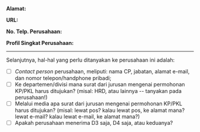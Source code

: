 <!-- Isikan nama perusahaan di bagian "Title" di atas kotak ini. -->

**Alamat:** <!-- isikan alamat perusahaan di sini -->

**URL:** <!-- isikan alamat website dari perusahaan di sini -->

**No. Telp. Perusahaan:** <!-- isikan nomor telepon dan fax perusahaan di sini -->

**Profil Singkat Perusahaan:**

<!-- Deskripsikan profil singkat perusahaan di sini. -->

---

<!-- JANGAN UBAH BARIS INI KE BAWAH, hanya untuk pengingat. -->

Selanjutnya, hal-hal yang perlu ditanyakan ke perusahaan ini adalah:

- [ ] _Contact person_ perusahaan, meliputi: nama CP, jabatan, alamat e-mail, dan nomor telepon/handphone pribadi;
- [ ] Ke departemen/divisi mana surat dari jurusan mengenai permohonan KP/PKL harus ditujukan? (misal: HRD, atau lainnya -- tanyakan pada perusahaan!)
- [ ] Melalui media apa surat dari jurusan mengenai permohonan KP/PKL harus ditujukan? (misal: lewat pos? kalau lewat pos, ke alamat mana? lewat e-mail? kalau lewat e-mail, ke alamat mana?)
- [ ] Apakah perusahaan menerima D3 saja, D4 saja, atau keduanya?